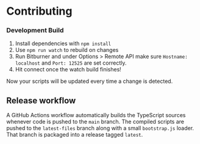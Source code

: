 # Contributing

### Development Build

1. Install dependencies with `npm install`
2. Use `npm run watch` to rebuild on changes
3. Run Bitburner and under Options > Remote API make sure `Hostname:
   localhost` and `Port: 12525` are set correctly.
4. Hit connect once the watch build finishes!

Now your scripts will be updated every time a change is detected.

## Release workflow

A GitHub Actions workflow automatically builds the TypeScript sources
whenever code is pushed to the `main` branch. The compiled scripts are
pushed to the `latest-files` branch along with a small `bootstrap.js`
loader. That branch is packaged into a release tagged `latest`.
